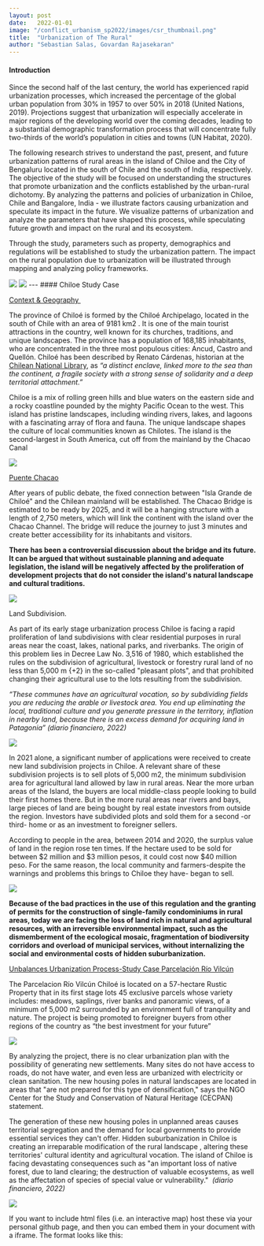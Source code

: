 ```yaml
---
layout: post
date:   2022-01-01
image: "/conflict_urbanism_sp2022/images/csr_thumbnail.png"
title:  "Urbanization of The Rural"
author: "Sebastian Salas, Govardan Rajasekaran"
---
```

#### Introduction

<p><span style="font-weight: 400;">Since the second half of the last century, the world has experienced rapid urbanization processes, which increased the percentage of the global urban population from 30% in 1957 to over 50% in 2018 (United Nations, 2019). Projections suggest that urbanization will especially accelerate in major regions of the developing world over the coming decades, leading to a substantial demographic transformation process that will concentrate fully two-thirds of the world&rsquo;s population in cities and towns (UN Habitat, 2020).</span></p>
<p><span style="font-weight: 400;">The following research strives to understand the past, present, and</span><span style="font-weight: 400;"> future urbanization patterns of rural areas in the island of Chiloe and the City of Bengaluru located in the south of Chile and the south of India</span><span style="font-weight: 400;">, respectively. The objective of the study will be focused on understanding the structures that promote urbanization and the conflicts established by the urban-rural dichotomy. By analyzing the patterns and policies of urbanization in Chiloe, Chile and Bangalore, India - we illustrate factors causing urbanization and speculate its impact in the future. We visualize patterns of urbanization and analyze the parameters that have shaped this process, while speculating future growth and impact on the rural and its ecosystem.&nbsp;</span></p>
<p><span style="font-weight: 400;">Through the study, parameters such as property, demographics and regulations will be established to study the urbanization pattern. The impact on the rural population due to urbanization will be illustrated through mapping and analyzing policy frameworks.</span></p>

<img src= "/conflict_urbanism_sp2022/images/0.1_World%20Map_UrbanizationRural.jpg">
<img src= "/conflict_urbanism_sp2022/images/0.2_World%20Map_UrbanizationRural.jpg">
---
#### Chiloe Study Case 

<p><span style="text-decoration: underline;"><span style="font-weight: 400;">Context &amp; Geography&nbsp;</span></span></p>
<p><span style="font-weight: 400;">The province of Chilo&eacute; is formed by the Chilo&eacute; Archipelago, located in the south of Chile with an area of 9181 km2 . It is one of the main tourist attractions in the country, well known for its churches, traditions, and unique landscapes. The province has a population of 168,185 inhabitants, who are concentrated in the three most populous cities: Ancud, Castro and Quell&oacute;n. Chilo&eacute; has been described by Renato C&aacute;rdenas, historian at the </span><a href="https://en.wikipedia.org/wiki/Biblioteca_Nacional_de_Chile"><span style="font-weight: 400;">Chilean National Library</span></a><span style="font-weight: 400;">, as </span><i><span style="font-weight: 400;">&ldquo;</span></i><em><span style="font-weight: 400;">a distinct enclave, linked more to the sea than the continent, a fragile society with a strong sense of solidarity and a deep territorial attachment.&rdquo;</span></em></p>
<p><span style="font-weight: 400;">Chiloe is a mix of rolling green hills and blue waters on the eastern side and a rocky coastline pounded by the mighty Pacific Ocean to the west. This island has pristine landscapes, including winding rivers, lakes, and lagoons with a fascinating array of flora and fauna. The unique landscape shapes the culture of local communities known as Chilotes. The island is the second-largest in South America, cut off from the mainland by the Chacao Canal</span></p>

<img src= "/conflict_urbanism_sp2022/images/0.3_Chiloe_UrbanizationRural.jpg">

<p><span style="text-decoration: underline;">Puente Chacao</span></p>
<p>After years of public debate, the fixed connection between "Isla Grande de Chilo&eacute;" and the Chilean mainland will be established. The Chacao Bridge is estimated to be ready by 2025, and it will be a hanging structure with a length of 2,750 meters, which will link the continent with the island over the Chacao Channel. The bridge will reduce the journey to just 3 minutes and create better accessibility for its inhabitants and visitors.</p>
<p><strong>There has been a controversial discussion about the bridge and its future. It can be argued that without sustainable planning and adequate legislation, the island will be negatively affected by the proliferation of development projects that do not consider the island's natural landscape and cultural traditions.</strong></p>

<img src= "/conflict_urbanism_sp2022/images/0.4%20Puente%20Chacao_Urbanization%20of%20the%20Rural.jpg">

<p><span style="font-weight: 400;">Land Subdivision.</span></p>
<p><span style="font-weight: 400;">As part of its early stage urbanization process Chiloe is facing a rapid proliferation of land subdivisions with clear residential purposes in rural areas near the coast, lakes, national parks, and riverbanks. The origin of this problem lies in Decree Law No. 3,516 of 1980, which established the rules on the subdivision of agricultural, livestock or forestry rural land of no less than 5,000 m {+2} in the so-called "pleasant plots", and that prohibited changing their agricultural use to the lots resulting from the subdivision.</span></p>
<p><i><span style="font-weight: 400;">&ldquo;These communes have an agricultural vocation, so by subdividing fields you are reducing the arable or livestock area. You end up eliminating the local, traditional culture and you generate pressure in the territory, inflation in nearby land, because there is an excess demand for acquiring land in Patagonia&rdquo; (diario financiero, 2022)</span></i></p>

<img src= "/conflict_urbanism_sp2022/images/0.5%20Land%20Subdivision_Urbanization%20of%20the%20Rural.jpg">

<p><span style="font-weight: 400;">In 2021 alone, a significant number of applications were received to create new land subdivision projects in Chiloe. A relevant share of these subdivision projects is to sell plots of 5,000 m2, the minimum subdivision area for agricultural land allowed by law in rural areas. Near the more urban areas of the Island, the buyers are local middle-class people looking to build their first homes there. But in the more rural areas near rivers and bays, large pieces of land are being bought by real estate investors from outside the region. Investors have subdivided plots and sold them for a second -or third- home or as an investment to foreigner sellers.&nbsp;</span></p>
<p><span style="font-weight: 400;">According to people in the area, between 2014 and 2020, the surplus value of land in the region rose ten times. If the hectare used to be sold for between $2 million and $3 million pesos, it could cost now $40 million peso. For the same reason, the local community and farmers-despite the warnings and problems this brings to Chiloe they have- began to sell.</span></p>

<img src= "/conflict_urbanism_sp2022/images/0.6%20Land%20Subdivision_Urbanization%20of%20the%20Rural.jpg">

<p><strong>Because of the bad practices in the use of this regulation and the granting of permits for the construction of single-family condominiums in rural areas, today we are facing the loss of land rich in natural and agricultural resources, with an irreversible environmental impact, such as the dismemberment of the ecological mosaic, fragmentation of biodiversity corridors and overload of municipal services, without internalizing the social and environmental costs of hidden suburbanization.</strong></p>

<p><span style="text-decoration: underline;"><span style="font-weight: 400;">Unbalances Urbanization Process-Study Case Parcelaci&oacute;n R&iacute;o Vilc&uacute;n</span></span></p>
<p><span style="font-weight: 400;">The Parcelacion R&iacute;o Vilc&uacute;n Chilo&eacute; is located on a 57-hectare Rustic Property that in its first stage lots 45 exclusive parcels whose variety includes: meadows, saplings, river banks and panoramic views, of a minimum of 5,000 m2 surrounded by an environment full of tranquility and nature. The project is being promoted to foreigner buyers from other regions of the country as &ldquo;the best investment for your future&rdquo;</span></p>

<img src= "/conflict_urbanism_sp2022/images/0.7%20Parcelazion%20Rio%20Vulcun_Urbanization%20of%20the%20Rural.jpg">

<p><span style="font-weight: 400;">By analyzing the project, there is no clear urbanization plan with the possibility of generating new settlements. Many sites do not have access to roads, do not have water, and even less are urbanized with electricity or clean sanitation. The new housing poles in natural landscapes are located in areas that "are not prepared for this type of densification," says the NGO Center for the Study and Conservation of Natural Heritage (CECPAN) statement.&nbsp;</span></p>
<p><span style="font-weight: 400;">The generation of these new housing poles in unplanned areas causes territorial segregation and the demand for local governments to provide essential services they can't offer. Hidden suburbanization in Chiloe is creating an irreparable modification of the rural landscape , altering these territories' cultural identity and agricultural vocation. The island of Chiloe is facing devastating consequences such as "an important loss of native forest, due to land clearing; the destruction of valuable ecosystems, as well as the affectation of species of special value or vulnerability."&nbsp; </span><i><span style="font-weight: 400;">(diario financiero, 2022)</span></i></p>

<img src= "/conflict_urbanism_sp2022/images/0.8%20Speculation%20Render_Urbanization%20of%20the%20Rural.jpg">

If you want to include html files (i.e. an interactive map) host these via your personal github page, and then you can embed them in your document with a iframe. The format looks like this:  
